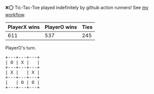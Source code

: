 :x::o: Tic-Tac-Toe played indefinitely by github action runners! See [my workflow](.github/workflows/play.yaml).

|PlayerX wins|PlayerO wins|Ties|
|-|-|-|
|611|537|245|

PlayerO's turn.

<pre>
+---+---+---+
| O | X |   |
+---+---+---+
| X |   | X |
+---+---+---+
|   | O | O |
+---+---+---+
</pre>